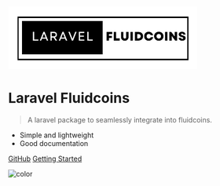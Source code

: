 ![logo](images/logo.png)

# Laravel Fluidcoins

> A laravel package to seamlessly integrate into fluidcoins.

- Simple and lightweight
- Good documentation


[GitHub](https://github.com/LPMatrix/laravel-fluidcoins)
[Getting Started](/?id=installation)

![color](#a8ff78)